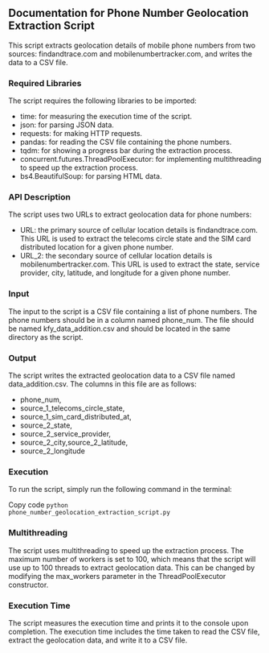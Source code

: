 ## **Documentation for Phone Number Geolocation Extraction Script**

This script extracts geolocation details of mobile phone numbers from two sources: findandtrace.com and mobilenumbertracker.com, and writes the data to a CSV file.


### **Required Libraries**

The script requires the following libraries to be imported:



* time: for measuring the execution time of the script.
* json: for parsing JSON data.
* requests: for making HTTP requests.
* pandas: for reading the CSV file containing the phone numbers.
* tqdm: for showing a progress bar during the extraction process.
* concurrent.futures.ThreadPoolExecutor: for implementing multithreading to speed up the extraction process.
* bs4.BeautifulSoup: for parsing HTML data.


### **API Description**

The script uses two URLs to extract geolocation data for phone numbers:



* URL: the primary source of cellular location details is findandtrace.com. This URL is used to extract the telecoms circle state and the SIM card distributed location for a given phone number.
* URL_2: the secondary source of cellular location details is mobilenumbertracker.com. This URL is used to extract the state, service provider, city, latitude, and longitude for a given phone number.


### **Input**

The input to the script is a CSV file containing a list of phone numbers. The phone numbers should be in a column named phone_num. The file should be named kfy_data_addition.csv and should be located in the same directory as the script.


### **Output**

The script writes the extracted geolocation data to a CSV file named data_addition.csv. The columns in this file are as follows:

* phone_num,
* source_1_telecoms_circle_state,
* source_1_sim_card_distributed_at,
* source_2_state,
* source_2_service_provider,
* source_2_city,source_2_latitude,
* source_2_longitude


### **Execution**

To run the script, simply run the following command in the terminal:

Copy code
<code>python phone_number_geolocation_extraction_script.py</code>


### **Multithreading**

The script uses multithreading to speed up the extraction process. The maximum number of workers is set to 100, which means that the script will use up to 100 threads to extract geolocation data. This can be changed by modifying the max_workers parameter in the ThreadPoolExecutor constructor.


### **Execution Time**

The script measures the execution time and prints it to the console upon completion. The execution time includes the time taken to read the CSV file, extract the geolocation data, and write it to a CSV file.
